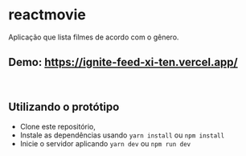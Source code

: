 # reactmovie
Aplicação que lista filmes de acordo com o gênero.

## Demo: <a> https://ignite-feed-xi-ten.vercel.app/ <a/>

<br/>

## Utilizando o protótipo

- Clone este repositório,
- Instale as dependências usando `yarn install` ou `npm install`
- Inicie o servidor aplicando `yarn dev` ou `npm run dev`
